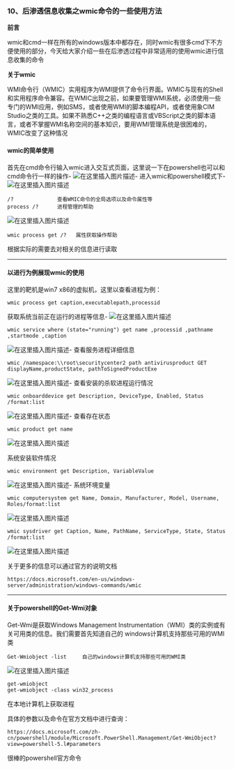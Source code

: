 ### 10、后渗透信息收集之wmic命令的一些使用方法

**前言**

wmic和cmd一样在所有的windows版本中都存在，同时wmic有很多cmd下不方便使用的部分，今天给大家介绍一些在后渗透过程中非常适用的使用wmic进行信息收集的命令

**关于wmic**

WMI命令行（WMIC）实用程序为WMI提供了命令行界面。WMIC与现有的Shell和实用程序命令兼容。在WMIC出现之前，如果要管理WMI系统，必须使用一些专门的WMI应用，例如SMS，或者使用WMI的脚本编程API，或者使用象CIM Studio之类的工具。如果不熟悉C++之类的编程语言或VBScript之类的脚本语言，或者不掌握WMI名称空间的基本知识，要用WMI管理系统是很困难的，WMIC改变了这种情况

#### wmic的简单使用

首先在cmd命令行输入wmic进入交互式页面，这里说一下在powershell也可以和cmd命令行一样的操作-
![在这里插入图片描述](https://cubox.pro/c/filters:no_upscale()?imageUrl=https%3A%2F%2Fimg-blog.csdnimg.cn%2F20200917162035110.png%3Fx-oss-process%3Dimage%2Fwatermark%2Ctype_ZmFuZ3poZW5naGVpdGk%2Cshadow_10%2Ctext_aHR0cHM6Ly9ibG9nLmNzZG4ubmV0L3FxXzM0ODAxNzQ1%2Csize_16%2Ccolor_FFFFFF%2Ct_70%23pic_center)-
进入wmic和powershell模式下-
![在这里插入图片描述](https://cubox.pro/c/filters:no_upscale()?imageUrl=https%3A%2F%2Fimg-blog.csdnimg.cn%2F20200917162550726.png%3Fx-oss-process%3Dimage%2Fwatermark%2Ctype_ZmFuZ3poZW5naGVpdGk%2Cshadow_10%2Ctext_aHR0cHM6Ly9ibG9nLmNzZG4ubmV0L3FxXzM0ODAxNzQ1%2Csize_16%2Ccolor_FFFFFF%2Ct_70%23pic_center)

    /?				查看WMIC命令的全局选项以及命令属性等
    process /?		进程管理的帮助
    
        

![在这里插入图片描述](https://cubox.pro/c/filters:no_upscale()?imageUrl=https%3A%2F%2Fimg-blog.csdnimg.cn%2F20200917163130617.png%3Fx-oss-process%3Dimage%2Fwatermark%2Ctype_ZmFuZ3poZW5naGVpdGk%2Cshadow_10%2Ctext_aHR0cHM6Ly9ibG9nLmNzZG4ubmV0L3FxXzM0ODAxNzQ1%2Csize_16%2Ccolor_FFFFFF%2Ct_70%23pic_center)

    wmic process get /?   属性获取操作帮助
    
        

根据实际的需要去对相关的信息进行读取

* * *

#### 以进行为例展现wmic的使用

这里的靶机是win7 x86的虚拟机，这里以查看进程为例：

    wmic process get caption,executablepath,processid
    
        

获取系统当前正在运行的进程等信息-
![在这里插入图片描述](https://cubox.pro/c/filters:no_upscale()?imageUrl=https%3A%2F%2Fimg-blog.csdnimg.cn%2F2020091716373167.png%3Fx-oss-process%3Dimage%2Fwatermark%2Ctype_ZmFuZ3poZW5naGVpdGk%2Cshadow_10%2Ctext_aHR0cHM6Ly9ibG9nLmNzZG4ubmV0L3FxXzM0ODAxNzQ1%2Csize_16%2Ccolor_FFFFFF%2Ct_70%23pic_center)

    wmic service where (state="running") get name ,processid ,pathname ,startmode ,caption
    
        

![在这里插入图片描述](https://cubox.pro/c/filters:no_upscale()?imageUrl=https%3A%2F%2Fimg-blog.csdnimg.cn%2F20200917164158711.png%3Fx-oss-process%3Dimage%2Fwatermark%2Ctype_ZmFuZ3poZW5naGVpdGk%2Cshadow_10%2Ctext_aHR0cHM6Ly9ibG9nLmNzZG4ubmV0L3FxXzM0ODAxNzQ1%2Csize_16%2Ccolor_FFFFFF%2Ct_70%23pic_center)-
查看服务进程详细信息

    wmic /namespace:\\root\securitycenter2 path antivirusproduct GET displayName,productState, pathToSignedProductExe
    
        

![在这里插入图片描述](https://cubox.pro/c/filters:no_upscale()?imageUrl=https%3A%2F%2Fimg-blog.csdnimg.cn%2F20200917164630317.png%3Fx-oss-process%3Dimage%2Fwatermark%2Ctype_ZmFuZ3poZW5naGVpdGk%2Cshadow_10%2Ctext_aHR0cHM6Ly9ibG9nLmNzZG4ubmV0L3FxXzM0ODAxNzQ1%2Csize_16%2Ccolor_FFFFFF%2Ct_70%23pic_center)-
查看安装的杀软进程运行情况

    wmic onboarddevice get Description, DeviceType, Enabled, Status /format:list
    
        

![在这里插入图片描述](https://cubox.pro/c/filters:no_upscale()?imageUrl=https%3A%2F%2Fimg-blog.csdnimg.cn%2F2020091716513311.png%3Fx-oss-process%3Dimage%2Fwatermark%2Ctype_ZmFuZ3poZW5naGVpdGk%2Cshadow_10%2Ctext_aHR0cHM6Ly9ibG9nLmNzZG4ubmV0L3FxXzM0ODAxNzQ1%2Csize_16%2Ccolor_FFFFFF%2Ct_70%23pic_center)-
查看存在状态

    wmic product get name
    
        

![在这里插入图片描述](https://cubox.pro/c/filters:no_upscale()?imageUrl=https%3A%2F%2Fimg-blog.csdnimg.cn%2F20200917165405423.png%3Fx-oss-process%3Dimage%2Fwatermark%2Ctype_ZmFuZ3poZW5naGVpdGk%2Cshadow_10%2Ctext_aHR0cHM6Ly9ibG9nLmNzZG4ubmV0L3FxXzM0ODAxNzQ1%2Csize_16%2Ccolor_FFFFFF%2Ct_70%23pic_center)

系统安装软件情况

    wmic environment get Description, VariableValue
    
        

![在这里插入图片描述](https://cubox.pro/c/filters:no_upscale()?imageUrl=https%3A%2F%2Fimg-blog.csdnimg.cn%2F20200917165447294.png%3Fx-oss-process%3Dimage%2Fwatermark%2Ctype_ZmFuZ3poZW5naGVpdGk%2Cshadow_10%2Ctext_aHR0cHM6Ly9ibG9nLmNzZG4ubmV0L3FxXzM0ODAxNzQ1%2Csize_16%2Ccolor_FFFFFF%2Ct_70%23pic_center)-
系统环境变量

    wmic computersystem get Name, Domain, Manufacturer, Model, Username, Roles/format:list
    
        

![在这里插入图片描述](https://cubox.pro/c/filters:no_upscale()?imageUrl=https%3A%2F%2Fimg-blog.csdnimg.cn%2F20200917165708165.png%3Fx-oss-process%3Dimage%2Fwatermark%2Ctype_ZmFuZ3poZW5naGVpdGk%2Cshadow_10%2Ctext_aHR0cHM6Ly9ibG9nLmNzZG4ubmV0L3FxXzM0ODAxNzQ1%2Csize_16%2Ccolor_FFFFFF%2Ct_70%23pic_center)

    wmic sysdriver get Caption, Name, PathName, ServiceType, State, Status /format:list
    
        

![在这里插入图片描述](https://cubox.pro/c/filters:no_upscale()?imageUrl=https%3A%2F%2Fimg-blog.csdnimg.cn%2F20200917165910670.png%3Fx-oss-process%3Dimage%2Fwatermark%2Ctype_ZmFuZ3poZW5naGVpdGk%2Cshadow_10%2Ctext_aHR0cHM6Ly9ibG9nLmNzZG4ubmV0L3FxXzM0ODAxNzQ1%2Csize_16%2Ccolor_FFFFFF%2Ct_70%23pic_center)

关于更多的信息可以通过官方的说明文档

    https://docs.microsoft.com/en-us/windows-server/administration/windows-commands/wmic
    
        

* * *

#### 关于powershell的Get-Wmi对象

Get-Wmi是获取Windows Management Instrumentation（WMI）类的实例或有关可用类的信息。我们需要首先知道自己的 windows计算机支持那些可用的WMI类

    Get-Wmiobject -list 	自己的windows计算机支持那些可用的WMI类
    
        

![在这里插入图片描述](https://cubox.pro/c/filters:no_upscale()?imageUrl=https%3A%2F%2Fimg-blog.csdnimg.cn%2F20200917195023569.png%3Fx-oss-process%3Dimage%2Fwatermark%2Ctype_ZmFuZ3poZW5naGVpdGk%2Cshadow_10%2Ctext_aHR0cHM6Ly9ibG9nLmNzZG4ubmV0L3FxXzM0ODAxNzQ1%2Csize_16%2Ccolor_FFFFFF%2Ct_70%23pic_center)

    get-wmiobject
    get-wmiobject -class win32_process
    
        

在本地计算机上获取进程

具体的参数以及命令在官方文档中进行查询：

    https://docs.microsoft.com/zh-cn/powershell/module/Microsoft.PowerShell.Management/Get-WmiObject?view=powershell-5.l#parameters
    
        

很棒的powershell官方命令